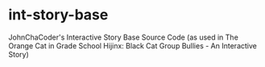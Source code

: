 # int-story-base
JohnChaCoder's Interactive Story Base Source Code (as used in The Orange Cat in Grade School Hijinx: Black Cat Group Bullies - An Interactive Story)
